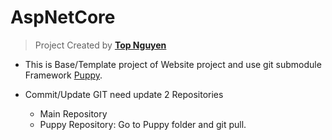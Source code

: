 ﻿# AspNetCore
> Project Created by [**Top Nguyen**](http://topnguyen.net)

- This is Base/Template project of Website project and use git submodule Framework [Puppy](https://github.com/stssoftware/Puppy).

- Commit/Update GIT need update 2 Repositories
    + Main Repository
    + Puppy Repository: Go to Puppy folder and git pull.